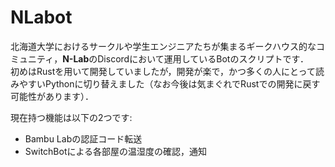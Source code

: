 # NLabot

北海道大学におけるサークルや学生エンジニアたちが集まるギークハウス的なコミュニティ，**N-Lab**のDiscordにおいて運用しているBotのスクリプトです．  
初めはRustを用いて開発していましたが，開発が楽で，かつ多くの人にとって読みやすいPythonに切り替えました（なお今後は気まぐれでRustでの開発に戻す可能性があります）．  

現在持つ機能は以下の2つです:  
- Bambu Labの認証コード転送
- SwitchBotによる各部屋の温湿度の確認，通知
